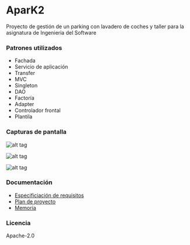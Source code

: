 # AparK2

Proyecto de gestión de un parking con lavadero de coches y taller para la asignatura de Ingenieria del Software

### Patrones utilizados

 - Fachada
 - Servicio de aplicación
 - Transfer
 - MVC
 - Singleton
 - DAO
 - Factoría
 - Adapter
 - Controlador frontal
 - Plantila
 
### Capturas de pantalla

![alt tag](http://i.imgur.com/AmcDb9O.png)

![alt tag](http://i.imgur.com/n1YSfko.png)

![alt tag](http://i.imgur.com/oIAktne.png)

### Documentación

 - [Especificiación de requisitos](https://github.com/imariap/AparK2/blob/master/Documentacion/SRS.pdf)
 - [Plan de proyecto](https://github.com/imariap/AparK2/blob/master/Documentacion/Plan%20de%20Proyecto.pdf)
 - [Memoria](https://github.com/imariap/AparK2/blob/master/Documentacion/Memoria.pdf)

### Licencia

Apache-2.0
